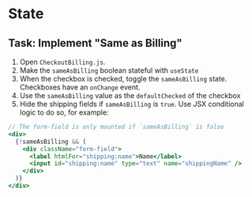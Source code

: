 # State

## Task: Implement "Same as Billing"

1. Open `CheckoutBilling.js`.
2. Make the `sameAsBilling` boolean stateful with `useState`
3. When the checkbox is checked, toggle the `sameAsBilling` state. Checkboxes have an `onChange` event.
4. Use the `sameAsBilling` value as the `defaultChecked` of the checkbox
5. Hide the shipping fields if `sameAsBilling` is `true`. Use JSX conditional logic to do so, for example:

```jsx
// The form-field is only mounted if `sameAsBilling` is false
<div>
  {!sameAsBilling && (
    <div className="form-field">
      <label htmlFor="shipping:name">Name</label>
      <input id="shipping:name" type="text" name="shippingName" />
    </div>
  )}
</div>
```
